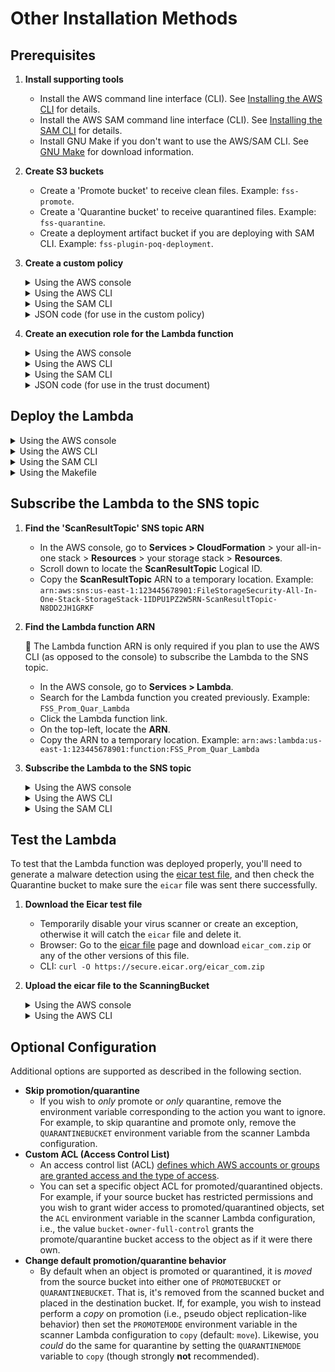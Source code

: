 # Other Installation Methods

## Prerequisites

1. **Install supporting tools**
    - Install the AWS command line interface (CLI). See [Installing the AWS CLI](https://docs.aws.amazon.com/cli/latest/userguide/cli-chap-install.html) for details.
    - Install the AWS SAM command line interface (CLI). See [Installing the SAM CLI](https://docs.aws.amazon.com/serverless-application-model/latest/developerguide/serverless-sam-cli-install.html) for details.
    - Install GNU Make if you don't want to use the AWS/SAM CLI. See [GNU Make](https://www.gnu.org/software/make/) for download information.
2. **Create S3 buckets**
    - Create a 'Promote bucket' to receive clean files. Example: `fss-promote`.
    - Create a 'Quarantine bucket' to receive quarantined files. Example: `fss-quarantine`.
    - Create a deployment artifact bucket if you are deploying with SAM CLI. Example: `fss-plugin-poq-deployment`.
3. **Create a custom policy**

    <details>
    <summary>Using the AWS console</summary>

    1. Go to **Services > IAM**.
    2. On the left, click **Policies**.
    3. In the main pane, click **Create policy**.
    4. Click the **JSON** tab.
    5. Paste the [JSON code below](#JSON) into the text box, making sure to replace the variables in the JSON code with your own values. Variables are described following the code.
    6. Click **Review policy**.
    7. On the **Review policy** page:
        - In the **Name** field, enter a name. Example: `FSS_Lambda_Policy`.
        - Click **Create policy**.
    8. Take note of the **Policy Name**.
    </details>

    <details>
    <summary>Using the AWS CLI</summary>

    1. Paste the [JSON code below](#JSON) into a file called `fss-trust-policy.json` (or another name) making sure to replace the variables in the JSON code with your own values. Variables are described following the code.
    2. In a shell program such as bash or Windows Powershell, enter the following AWS CLI command to create the policy:

        `aws iam create-policy --policy-name <YOUR_FSS_LAMBDA_POLICY> --policy-document file://fss-trust-policy.json`

        where `<YOUR_FSS_LAMBDA_POLICY>` is replaced with the name you want to give to the custom policy. Example: `FSS_Lambda_Policy`.
    3. In the output, take note of the custom policy's ARN. Example: `arn:aws:iam::0123456789012:policy/FSS_Lambda_Policy`
    </details>

    <details>
    <summary>Using the SAM CLI</summary>
    You can skip this step with SAM CLI.
    </details>

    <details>
    <summary><a name="JSON">JSON code (for use in the custom policy)</a></summary>

    ```json
    {
        "Version": "2012-10-17",
        "Statement": [
        {
                "Sid": "CopyFromScanningBucket",
                "Effect": "Allow",
                "Action": [
                    "s3:GetObject",
                    "s3:DeleteObject",
                    "s3:GetObjectTagging"
                ],
                "Resource": "arn:aws:s3:::<YOUR_BUCKET_TO_SCAN>/*"
            },
            {
                "Sid": "CopyToPromoteOrQuarantineBucket",
                "Effect": "Allow",
                "Action": [
                    "s3:PutObject",
                    "s3:PutObjectTagging",
                    "s3:PutObjectAcl"
                ],
                "Resource": [
                    "arn:aws:s3:::<YOUR_QUARANTINE_BUCKET>/*",
                    "arn:aws:s3:::<YOUR_PROMOTE_BUCKET>/*"
                ]
            }
        ]
    }
    ```

    - where:
        - `<YOUR_BUCKET_TO_SCAN>` is replaced with your scanning bucket name. You can find this name in AWS > **CloudFormation** > your all-in-one stack > **Resources** > your storage stack > **Outputs > ScanningBucket**.
        - `<YOUR_QUARANTINE_BUCKET>` is replaced with your Quarantine bucket name.
        - `<YOUR_PROMOTE_BUCKET>` is replaced with your Promote bucket name.
    </details>

4. **Create an execution role for the Lambda function**

    <details>
    <summary>Using the AWS console</summary>

    1. Go to **Services > IAM**.
    2. Click **Roles** on the left.
    3. In the main pane, click **Create role**.
    4. Under **Select type of trusted entity**:
        - Select the **AWS service** box.
        - Click the  **Lambda** service from the list.
        - Click **Next: Permissions**.
    5. In the search box:
        - Search for `AWSLambdaBasicExecutionRole`.
        - Select its check box.
        - Search for `<YOUR_FSS_LAMBDA_POLICY>` which you created earlier. Example: `FSS_Lambda_Policy`
        - Select its check box in the list.
        - You now have two policies selected.
        - Click **Next: Tags**.
        - (Optional) Enter tags.
        - Click **Next: Review**.
    6. On the **Review** page:
        - In the **Role name** field, enter a name. Example: `FSS_Lambda_Role`.
        - Make sure that two policies are listed.
        - Click **Create role**.
    </details>

   <details>
   <summary>Using the AWS CLI</summary>

    1. Paste the [JSON code below](#JSON_trust-doc) into a file called `trust.json` (or another name).
    2. Enter the following AWS CLI command to create the role:

        `aws iam create-role --role-name <YOUR_FSS_LAMBDA_ROLE> --assume-role-policy-document file://trust.json`

        where `<YOUR_FSS_LAMBDA_ROLE>` is replaced with the name you want to give to the role. Example: `FSS_Lambda_Role`.
    3. Attach the `AWSLambdaBasicExecutionRole` managed policy to the role:

        `aws iam attach-role-policy --role-name FSS_Lambda_Role --policy-arn arn:aws:iam::aws:policy/service-role/AWSLambdaBasicExecutionRole`

    4. Attach the custom policy to the role:

        `aws iam attach-role-policy --role-name FSS_Lambda_Role --policy-arn <YOUR_FSS_LAMBDA_POLICY_ARN>`

        where `<YOUR_FSS_POLICY_ARN>` is replaced with the File Storage Security custom policy's ARN that you noted earlier. Example: `arn:aws:iam::0123456789012:policy/FSS_Lambda_Policy`.
    </details>

    <details>
    <summary>Using the SAM CLI</summary>
    You can skip this step with SAM CLI.
    </details>

    <details>
    <summary><a name="JSON_trust-doc">JSON code (for use in the trust document)</a></summary>

    ```json
    {
        "Version": "2012-10-17",
        "Statement": [
            {
                "Effect": "Allow",
                "Principal": {
                    "Service": "lambda.amazonaws.com"
                },
                "Action": "sts:AssumeRole"
            }
        ]
    }
    ```

    </details>

## Deploy the Lambda

<details>
<summary>Using the AWS console</summary>

1. **Create an empty function**
    - Go to **Services > Lambda**.
    - Click **Create function**.
    - Select the **Author from scratch** box.
    - In the **Function name** field, enter a name. Example: `FSS_Prom_Quar_Lambda`.
    - From the **Runtime** drop-down list, select **Python 3.8**.
    - Under **Permissions**, expand **Choose or create an execution role**.
    - Select **Use an existing role**.
    - In the drop-down list, select the execution role you created earlier. Example: `FSS_Lambda_Role`.
    - Click **Create function** and leave the page open.
2. **Add function code**
    - Download the 'Promote or Quarantine' [handler.py file from GitHub](https://github.com/trendmicro/cloudone-filestorage-plugins/blob/master/post-scan-actions/aws-python-promote-or-quarantine/handler.py).
    - On the AWS console page you left open, in the **Function code** section, remove the sample Lambda function code and paste the code from `handler.py`.
    - Click **Deploy** and leave the page open.
3. **Add environment variables**
    - Scroll to the **Environment variables** section.
    - Click **Edit** (on the right).
    - Click **Add environment variable**
        - In the **Key** field, enter `PROMOTEBUCKET`
        - In the **Value** field, enter `<YOUR_PROMOTE_BUCKET>`
    - Again, click **Add environment variable**
        - In the **Key** field, enter `QUARANTINEBUCKET`
        - In the **Value** field, enter `<YOUR_QUARANTINE_BUCKET>` . Example: `fss-quarantine`
    - Click **Save** to save both variables.
4. **Adjust timeout**
    - Scroll to the **Basic settings** section.
    - Click **Edit** (on the right).
    - Set the **Timeout** to 30.
    - Click **Save** to save settings.

</details>

<details>
<summary>Using the AWS CLI</summary>

1. Download the 'Promote or Quarantine' [handler.py file from GitHub](https://github.com/trendmicro/cloudone-filestorage-plugins/blob/master/post-scan-actions/aws-python-promote-or-quarantine/handler.py).
2. In a shell program, create a deployment package:

    `zip zip/<YOUR_ZIP_NAME>.zip handler.py`

    where `<YOUR_ZIP_NAME>` is replaced with the name you want to give your Lambda function. Example: `promote-or-quarantine`.
3. Create the Lambda function, using backslashes (`\`) to separate the lines, as shown below:

    ```bash
    aws lambda create-function --function-name <YOUR_FSS_FUNC_NAME> \
    --role <YOUR_FSS_LAMBDA_ROLE> \
    --runtime python3.8 \
    --timeout 30 \
    --memory-size 512 \
    --handler handler.lambda_handler \
    --zip-file fileb://zip/<YOUR_ZIP_NAME>.zip \
    --environment Variables=\{PROMOTEBUCKET=<YOUR_PROMOTE_BUCKET>,QUARANTINEBUCKET=<YOUR_QUARANTINE_BUCKET>\}
    ```

- where:
    - `<YOUR_FSS_FUNC_NAME>` is replaced with the name you want to give your Lambda function. Example: `FSS_Prom_Quar_Lambda`.
    - `<YOUR_FSS_LAMBDA_ROLE>` is replaced with the ARN of the role you previously created for the Lambda function. You can find the ARN in the AWS console under **Services > IAM > Roles** > your role > **Role ARN** field (at the top). Example: `arn:aws:iam::012345678901:role/FSS_Lambda_Role`.
    - `<YOUR_ZIP_NAME>` is replaced with the name of the ZIP file you created earlier. Example: `promote-or-quarantine`
    - `<YOUR_PROMOTE_BUCKET>` is replaced with the name of your 'Promote bucket' as it appears in S3.
    - `<YOUR_QUARANTINE_BUCKET>` is replaced with the name of your 'Quarantine bucket' as it appears in S3.

</details>

<details>
<summary>Using the SAM CLI</summary>

1. Clone this repository.
2. [Find the 'ScanResultTopic' SNS topic ARN](#subscribe-the-lambda-to-the-sns-topic)
3. Run `sam deploy` with the your parameters.

    ```bash
    cd post-scan-actions/aws-python-promote-or-quarantine
    sam deploy \
        --s3-bucket <YOUR_DEPLOYMENT_ARTIFACT_BUCKET> \
        --stack-name <YOUR_STACK_NAME> \
        --parameter-overrides \
            PromoteBucketName=<YOUR_PROMOTE_BUCKET> \
            PromoteMode=move \
            QuarantineBucketName=<YOUR_QUARANTINE_BUCKET> \
            QuarantineMode=move \
            ACL=bucket-owner-full-control \
            ScanResultTopicARN=<YOUR_SCAN_RESULT_TOPIC> \
            ScanningBucketName=<YOUR_SCANNING_BUCKET> \
        --capabilities CAPABILITY_IAM
    ```

</details>

<details>
<summary>Using the Makefile</summary>

1. Download the 'Promote or Quarantine' [Makefile from GitHub](https://github.com/trendmicro/cloudone-filestorage-plugins/blob/master/post-scan-actions/aws-python-promote-or-quarantine/Makefile).
2. In a shell program, enter the following GNU Make command, using backslashes (`\`) to separate lines, as shown below:

    ```bash
    FUNCTION_NAME=<YOUR_FSS_FUNC_NAME> ROLE_ARN=<YOUR_FSS_ROLE_ARN> \
    PROMOTE_BUCKET=<YOUR_PROMOTE_BUCKET> QUARANTINE_BUCKET=<YOUR_QUARANTINE_BUCKET> \
    make create-function
    ```

- where:
    - `<YOUR_FSS_FUNC_NAME>` is replaced with the name you want to give your Lambda function. Example: `FSS_Prom_Quar_Lambda`.
    - `<YOUR_FSS_ROLE_ARN>` is replaced with the ARN of the role you previously created for the Lambda function. You can find the ARN in the AWS console under **Services > IAM > Roles** > your role > **Role ARN** field (at the top). Example: `arn:aws:iam::012345678901:role/FSS_Lambda_Role`.
    - `<YOUR_PROMOTE_BUCKET>` is replaced with the name of your 'Promote bucket' as it appears in S3.
    - `<YOUR_QUARANTINE_BUCKET>` is replaced with the name of your 'Quarantine bucket' as it appears in S3.

</details>

## Subscribe the Lambda to the SNS topic

1. **Find the 'ScanResultTopic' SNS topic ARN**
    - In the AWS console, go to **Services > CloudFormation** > your all-in-one stack > **Resources** > your storage stack > **Resources**.
    - Scroll down to locate the  **ScanResultTopic** Logical ID.
    - Copy the **ScanResultTopic** ARN to a temporary location. Example: `arn:aws:sns:us-east-1:123445678901:FileStorageSecurity-All-In-One-Stack-StorageStack-1IDPU1PZ2W5RN-ScanResultTopic-N8DD2JH1GRKF`
2. **Find the Lambda function ARN**

    📌 The Lambda function ARN is only required if you plan to use the AWS CLI (as opposed to the console) to subscribe the Lambda to the SNS topic.
    - In the AWS console, go to **Services > Lambda**.
    - Search for the Lambda function you created previously. Example: `FSS_Prom_Quar_Lambda`
    - Click the Lambda function link.
    - On the top-left, locate the **ARN**.
    - Copy the ARN to a temporary location. Example: `arn:aws:lambda:us-east-1:123445678901:function:FSS_Prom_Quar_Lambda`
3. **Subscribe the Lambda to the SNS topic**

    <details>
    <summary>Using the AWS console</summary>

    1. Go to **Services > Lambda**.
    2. Search for the Lambda function you created previously. Example: `FSS_Prom_Quar_Lambda`
    3. Click the link to your Lambda function to view its details.
    4. Click **Add trigger** on the left.
    5. From the **Trigger configuration** list, select **SNS**.
    6. In the **SNS topic** field, enter the SNS topic ARN you found earlier.
    7. Click **Add**. Your Lambda is now subscribed to the SNS topic.

    </details>

    <details>
    <summary>Using the AWS CLI</summary>

    - Grant the Lambda function permissions to attach a trigger via AWS CLI command:

        ```bash
        aws lambda add-permission --function-name <YOUR_FSS_FUNC_NAME> \
        --source-arn <SNS_TOPIC_ARN> \
        --statement-id <YOUR_FSS_FUNC_NAME> --action "lambda:InvokeFunction" \
        --principal sns.amazonaws.com
        ```

    - Enter the following AWS CLI command to subscribe your Lambda function to the SNS topic:

        `aws sns subscribe --topic-arn <SNS_Topic_ARN> --notification-endpoint <YOUR_LAMBDA_FUNCTION_ARN> --protocol lambda`
    - where:
        - `<SNS_TOPIC_ARN>` is replaced with the SNS topic ARN you found earlier.
        - `<YOUR_LAMBDA_FUNCTION_ARN>` is replaced with the Lambda function ARN you found earlier.
    </details>

    <details>
    <summary>Using the SAM CLI</summary>
    You can skip this step with SAM CLI.
    </details>

## Test the Lambda

To test that the Lambda function was deployed properly, you'll need to generate a malware detection using the [eicar test file](https://secure.eicar.org/eicar.com "A file used for testing anti-malware scanners."), and then check the Quarantine bucket to make sure the `eicar` file was sent there successfully.

1. **Download the Eicar test file**
   - Temporarily disable your virus scanner or create an exception, otherwise it will catch the `eicar` file and delete it.
   - Browser: Go to the [eicar file](https://secure.eicar.org/eicar.com) page and download `eicar_com.zip` or any of the other versions of this file.
   - CLI: `curl -O https://secure.eicar.org/eicar_com.zip`
2. **Upload the eicar file to the ScanningBucket**

    <details>
    <summary>Using the AWS console</summary>

    1. Go to **CloudFormation > Stacks** > your all-in-one stack > your nested storage stack.
    2. In the main pane, click the **Outputs** tab and then copy the **ScanningBucket** string. Search the string in Amazon S3 console to find your ScanningBucket.
    3. Click **Upload** and upload `eicar_com.zip`. File Storage Security scans the file and detects malware.
    4. Still in S3, go to your Quarantine bucket and make sure that `eicar.zip` file is present.
    5. Go back to your ScanningBucket and make sure the `eicar.zip` is no longer there.

    📌 It can take 15-30 seconds or more for the 'move' operation to complete, and during this time, you may see the file in both buckets.
    </details>

    <details>
    <summary>Using the AWS CLI</summary>

    - Enter the folowing AWS CLI command to upload the Eicar test file to the scanning bucket:

        `aws s3 cp eicar_com.zip s3://<YOUR_SCANNING_BUCKET>`
    - where:
        - `<YOUR_SCANNING_BUCKET>` is replaced with the ScanningBucket name.

    **NOTE:** It can take about 15-30 seconds or more for the file to move.
    </details>

## Optional Configuration

Additional options are supported as described in the following section.

- **Skip promotion/quarantine**
    - If you wish to _only_ promote or _only_ quarantine, remove the environment variable corresponding to the action you want to ignore. For example, to skip quarantine and promote only, remove the `QUARANTINEBUCKET` environment variable from the scanner Lambda configuration.
- **Custom ACL (Access Control List)**
    - An access control list (ACL) [defines which AWS accounts or groups are granted access and the type of access](https://docs.aws.amazon.com/AmazonS3/latest/userguide/acl_overview.html).
    - You can set a specific object ACL for promoted/quarantined objects. For example, if your source bucket has restricted permissions and you wish to grant wider access to promoted/quarantined objects, set the `ACL` environment variable in the scanner Lambda configuration, i.e., the value `bucket-owner-full-control` grants the promote/quarantine bucket access to the object as if it were there own.
- **Change default promotion/quarantine behavior**
    - By default when an object is promoted or quarantined, it is _moved_ from the source bucket into either one of `PROMOTEBUCKET` or `QUARANTINEBUCKET`. That is, it's removed from the scanned bucket and placed in the destination bucket. If, for example, you wish to instead perform a _copy_ on promotion (i.e., pseudo object replication-like behavior) then set the `PROMOTEMODE` environment variable in the scanner Lambda configuration to `copy` (default: `move`). Likewise, you _could_ do the same for quarantine by setting the `QUARANTINEMODE` variable to `copy` (though strongly **not** recommended).
